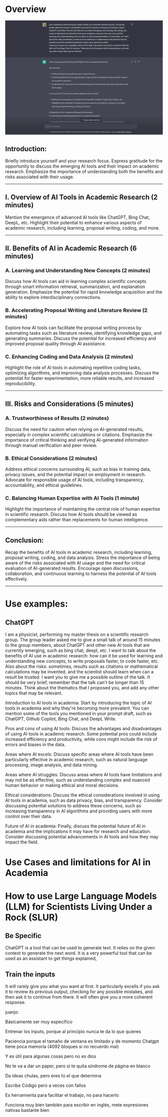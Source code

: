 # Overview


![](pictures/test.PNG)

## Introduction:

Briefly introduce yourself and your research focus.
Express gratitude for the opportunity to discuss the emerging AI tools and their impact on academic research.
Emphasize the importance of understanding both the benefits and risks associated with their usage.

---

## I. Overview of AI Tools in Academic Research (2 minutes)

Mention the emergence of advanced AI tools like ChatGPT, Bing Chat, DeepL, etc.
Highlight their potential to enhance various aspects of academic research, including learning, proposal writing, coding, and more.

---

## II. Benefits of AI in Academic Research (6 minutes)
### A. Learning and Understanding New Concepts (2 minutes)

Discuss how AI tools can aid in learning complex scientific concepts through smart information retrieval, summarization, and explanation generation.
Emphasize the potential for rapid knowledge acquisition and the ability to explore interdisciplinary connections.

### B. Accelerating Proposal Writing and Literature Review (2 minutes)

Explore how AI tools can facilitate the proposal writing process by automating tasks such as literature review, identifying knowledge gaps, and generating summaries.
Discuss the potential for increased efficiency and improved proposal quality through AI assistance.

### C. Enhancing Coding and Data Analysis (2 minutes)

Highlight the role of AI tools in automating repetitive coding tasks, optimizing algorithms, and improving data analysis processes.
Discuss the potential for faster experimentation, more reliable results, and increased reproducibility.

---

## III. Risks and Considerations (5 minutes)
### A. Trustworthiness of Results (2 minutes)

Discuss the need for caution when relying on AI-generated results, especially in complex scientific calculations or citations.
Emphasize the importance of critical thinking and verifying AI-generated information through manual verification and peer review.

### B. Ethical Considerations (2 minutes)

Address ethical concerns surrounding AI, such as bias in training data, privacy issues, and the potential impact on employment in research.
Advocate for responsible usage of AI tools, including transparency, accountability, and ethical guidelines.

### C. Balancing Human Expertise with AI Tools (1 minute)

Highlight the importance of maintaining the central role of human expertise in scientific research.
Discuss how AI tools should be viewed as complementary aids rather than replacements for human intelligence.

---

## Conclusion:

Recap the benefits of AI tools in academic research, including learning, proposal writing, coding, and data analysis.
Stress the importance of being aware of the risks associated with AI usage and the need for critical evaluation of AI-generated results.
Encourage open discussions, collaboration, and continuous learning to harness the potential of AI tools effectively.

---


# Use examples:

## ChatGPT

I am a physicist, performing my master thesis on a scientific research group. The group leader asked me to give a small talk of around 15 minutes to the group members, about ChatGPT and other new AI tools that are currently emerging, such as bing chat, deepl, etc.
I want to talk about the benefits of AI use in academic research: how can it be used for learning and understanding new concepts, to write proposals faster, to code faster, etc. Also about the risks: sometimes, results such as citations or mathematical calculations may be invented, and the scientist should learn when can a result be trusted. 
I want you to give me a possible outline of the talk. It should be very brief, remember that the talk can't be longer than 15 minutes. Think about the thematics that I proposed you, and add any other topics that may be relevant.





























Introduction to AI tools in academia: Start by introducing the topic of AI tools in academia and why they're becoming more prevalent. You can mention some of the tools you mentioned in your prompt draft, such as ChatGPT, Github Copilot, Bing Chat, and DeepL Write.

Pros and cons of using AI tools: Discuss the advantages and disadvantages of using AI tools in academic research. Some potential pros could include increased efficiency and productivity, while cons might include the risk of errors and biases in the data.

Areas where AI excels: Discuss specific areas where AI tools have been particularly effective in academic research, such as natural language processing, image analysis, and data mining.

Areas where AI struggles: Discuss areas where AI tools have limitations and may not be as effective, such as understanding complex and nuanced human behavior or making ethical and moral decisions.

Ethical considerations: Discuss the ethical considerations involved in using AI tools in academia, such as data privacy, bias, and transparency. Consider discussing potential solutions to address these concerns, such as increasing transparency in AI algorithms and providing users with more control over their data.

Future of AI in academia: Finally, discuss the potential future of AI in academia and the implications it may have for research and education. Consider discussing potential advancements in AI tools and how they may impact the field.

# Use Cases and limitations for AI in Academia



# How to use Large Language Models (LLM) for Scientists Living Under a Rock (SLUR)

## Be Specific
ChatGPT is a tool that can be used to generate text. It relies on the given context to generate the next word. It is a very powerful tool that can be used as an assistant to get things explained, 

## Train the inputs
It will rarely give you what you want at first. It particularly excells if you ask it to review its previous output, checking for any possible mistakes, and then ask it to continue from there. It will often give you a more coherent response.




juanjo:

Básicamente ser muy específico

Entrenar los inputs, porque al principio nunca te da lo que quieres

Paciencia porque el tamaño de ventana es limitado y de momento Chatgpt tiene poca memoria (4092 bloques si no recuerdo mal)

Y es útil para algunas cosas pero no es dios

No te va a dar un paper, pero sí te quita síndrome de página en blanco

Da ideas chulas, pero eres tú el que determina

Escribe Código pero a veces con fallos

Es herramienta para facilitar el trabajo, no para hacerlo

Funciona muy bien también para escribir en inglés, mete expresiones nativas bastante bien